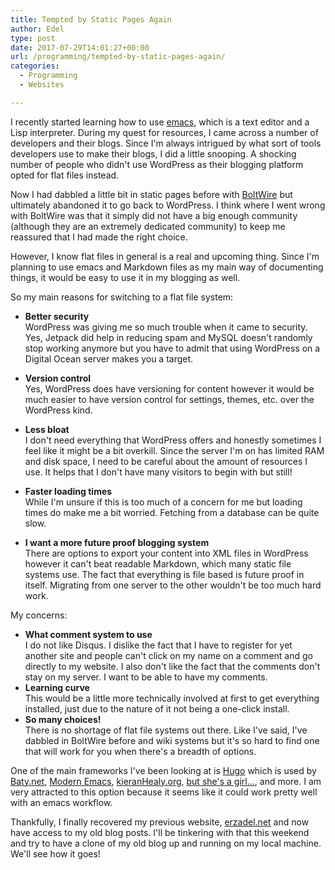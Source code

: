 ```yaml
---
title: Tempted by Static Pages Again
author: Edel
type: post
date: 2017-07-29T14:01:27+00:00
url: /programming/tempted-by-static-pages-again/
categories:
  - Programming
  - Websites

---
```

I recently started learning how to use [emacs][1], which is a text editor and a Lisp interpreter. During my quest for resources, I came across a number of developers and their blogs. Since I'm always intrigued by what sort of tools developers use to make their blogs, I did a little snooping. A shocking number of people who didn't use WordPress as their blogging platform opted for flat files instead.

Now I had dabbled a little bit in static pages before with [BoltWire][2] but ultimately abandoned it to go back to WordPress. I think where I went wrong with BoltWire was that it simply did not have a big enough community (although they are an extremely dedicated community) to keep me reassured that I had made the right choice.

However, I know flat files in general is a real and upcoming thing. Since I'm planning to use emacs and Markdown files as my main way of documenting things, it would be easy to use it in my blogging as well.

So my main reasons for switching to a flat file system:

  * **Better security**  
    WordPress was giving me so much trouble when it came to security. Yes, Jetpack did help in reducing spam and MySQL doesn't randomly stop working anymore but you have to admit that using WordPress on a Digital Ocean server makes you a target.</li> 

  * **Version control**  
    Yes, WordPress does have versioning for content however it would be much easier to have version control for settings, themes, etc. over the WordPress kind.
  * **Less bloat**  
    I don't need everything that WordPress offers and honestly sometimes I feel like it might be a bit overkill. Since the server I'm on has limited RAM and disk space, I need to be careful about the amount of resources I use. It helps that I don't have many visitors to begin with but still!
  * **Faster loading times**  
    While I'm unsure if this is too much of a concern for me but loading times do make me a bit worried. Fetching from a database can be quite slow.
  * **I want a more future proof blogging system**  
    There are options to export your content into XML files in WordPress however it can't beat readable Markdown, which many static file systems use. The fact that everything is file based is future proof in itself. Migrating from one server to the other wouldn't be too much hard work.

My concerns:

  * **What comment system to use**  
    I do not like Disqus. I dislike the fact that I have to register for yet another site and people can't click on my name on a comment and go directly to my website. I also don't like the fact that the comments don't stay on my server. I want to be able to have my comments.
  * **Learning curve**  
    This would be a little more technically involved at first to get everything installed, just due to the nature of it not being a one-click install.
  * **So many choices!**  
    There is no shortage of flat file systems out there. Like I've said, I've dabbled in BoltWire before and wiki systems but it's so hard to find one that will work for you when there's a breadth of options.

One of the main frameworks I've been looking at is [Hugo][3] which is used by [Baty.net][4], [Modern Emacs][5], [kieranHealy.org][6], [but she's a girl&#8230;][7], and more. I am very attracted to this option because it seems like it could work pretty well with an emacs workflow.

Thankfully, I finally recovered my previous website, [erzadel.net][8] and now have access to my old blog posts. I'll be tinkering with that this weekend and try to have a clone of my old blog up and running on my local machine. We'll see how it goes!

 [1]: https://www.gnu.org/software/emacs/
 [2]: https://www.boltwire.com/
 [3]: http://gohugo.io/
 [4]: https://baty.net/
 [5]: http://www.modernemacs.com
 [6]: https://kieranhealy.org
 [7]: http://www.rousette.org.uk/blog
 [8]: http://erzadel.net